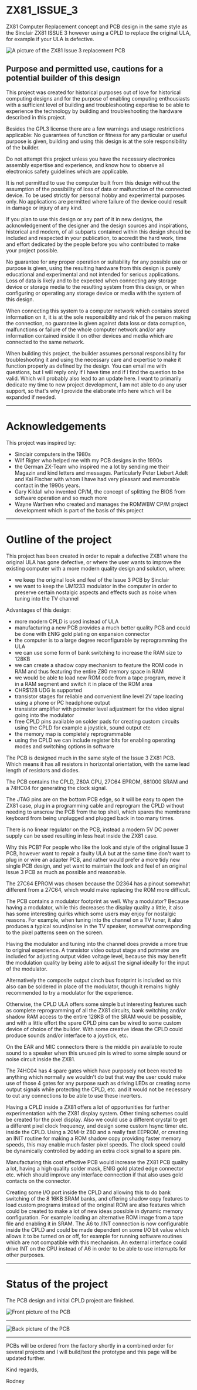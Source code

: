 # ZX81_ISSUE_3
ZX81 Computer Replacement concept and PCB design in the same style as the Sinclair ZX81 ISSUE 3 however using a CPLD to replace the original ULA, for example if your ULA is defective.

![A picture of the ZX81 Issue 3 replacement PCB](ZX81_ISSUE_3_CPLD_PCB_REV1_CMP_1.png)  

## Purpose and permitted use, cautions for a potential builder of this design
This project was created for historical purposes out of love for historical computing designs and for the purpose of enabling computing enthousiasts with a sufficient level of building and troubleshooting expertise to be able to experience the technology by building and troubleshooting the hardware described in this project.

Besides the GPL3 license there are a few warnings and usage restrictions applicable:
No guarantees of function or fitness for any particular or useful purpose is given, building and using this design is at the sole responsibility of the builder.

Do not attempt this project unless you have the necessary electronics assembly expertise and experience, and know how to observe all electronics safety guidelines which are applicable.

It is not permitted to use the computer built from this design without the assumption of the possibility of loss of data or malfunction of the connected device. To be used strictly for personal hobby and experimental purposes only. No applications are permitted where failure of the device could result in damage or injury of any kind.

If you plan to use this design or any part of it in new designs, the acknowledgement of the designer and the design sources and inspirations, historical and modern, of all subparts contained within this design should be included and respected in your publication, to accredit the hard work, time and effort dedicated by the people before you who contributed to make your project possible.

No guarantee for any proper operation or suitability for any possible use or purpose is given, using the resulting hardware from this design is purely educational and experimental and not intended for serious applications. Loss of data is likely and to be expected when connecting any storage device or storage media to the resulting system from this design, or when configuring or operating any storage device or media with the system of this design.

When connecting this system to a computer network which contains stored information on it, it is at the sole responsibility and risk of the person making the connection, no guarantee is given against data loss or data corruption, malfunctions or failure of the whole computer network and/or any information contained inside it on other devices and media which are connected to the same network.

When building this project, the builder assumes personal responsibility for troubleshooting it and using the necessary care and expertise to make it function properly as defined by the design. You can email me with questions, but I will reply only if I have time and if I find the question to be valid. Which will probably also lead to an update here. I want to primarily dedicate my time to new project development, I am not able to do any user support, so that's why I provide the elaborate info here which will be expanded if needed.

---------------------------------------------

# Acknowledgements

This project was inspired by:
- Sinclair computers in the 1980s
- Wilf Rigter who helped me with my PCB designs in the 1990s
- the German ZX-Team who inspired me a lot by sending me their Magazin and kind letters and messages. Particularly Peter Liebert Adelt and Kai Fischer with whom I have had very pleasant and memorable contact in the 1990s years.
- Gary Kildall who invented CP/M, the concept of splitting the BIOS from software operation and so much more
- Wayne Warthen who created and manages the ROMWBW CP/M project development which is part of the basis of this project

---------------------------------------------

# Outline of the project
This project has been created in order to repair a defective ZX81 where the original ULA has gone defective, or where the user wants to improve the existing computer with a more modern quality design and solution, where:
- we keep the original look and feel of the Issue 3 PCB by Sinclair
- we want to keep the UM1233 modulator in the computer in order to preserve certain nostalgic aspects and effects such as noise when tuning into the TV channel

Advantages of this design:  
- more modern CPLD is used instead of ULA
- manufacturing a new PCB provides a much better quality PCB and could be done with ENIG gold plating on expansion connector
- the computer is to a large degree reconfigurable by reprogramming the ULA
- we can use some form of bank switching to increase the RAM size to 128KB
- we can create a shadow copy mechanism to feature the ROM code in RAM and thus featuring the entire Z80 memory space in RAM
- we would be able to load new ROM code from a tape program, move it in a RAM segment and switch it in place of the ROM area
- CHR$128 UDG is supported
- transistor stages for reliable and convenient line level 2V tape loading using a phone or PC headphone output
- transistor amplifier with potmeter level adjustment for the video signal going into the modulator
- free CPLD pins available on solder pads for creating custom circuits using the CPLD for example a joystick, sound output etc
- the memory map is completely reprogrammable
- using the CPLD we can include register bits for enabling operating modes and switching options in software

The PCB is designed much in the same style of the Issue 3 ZX81 PCB. Which means it has all resistors in horizontal orientation, with the same lead length of resistors and diodes.  

The PCB contains the CPLD, Z80A CPU, 27C64 EPROM, 681000 SRAM and a 74HC04 for generating the clock signal.  

The JTAG pins are on the bottom PCB edge, so it will be easy to open the ZX81 case, plug in a programming cable and reprogram the CPLD without needing to unscrew the PCB from the top shell, which spares the membrane keyboard from being unplugged and plugged back in too many times.

There is no linear regulator on the PCB, instead a modern 5V DC power supply can be used resulting in less heat inside the ZX81 case.

Why this PCB? For people who like the look and style of the original Issue 3 PCB, however want to repair a faulty ULA but at the same time don't want to plug in or wire an adapter PCB, and rather would prefer a more tidy new single PCB design, and yet want to maintain the look and feel of an original Issue 3 PCB as much as possible and reasonable.

The 27C64 EPROM was chosen because the D2364 has a pinout somewhat different from a 27C64, which would make replacing the ROM more difficult.

The PCB contains a modulator footprint as well. Why a modulator? Because having a modulator, while this decreases the display quality a little, it also has some interesting quirks which some users may enjoy for nostalgic reasons. For example, when tuning into the channel on a TV tuner, it also produces a typical sound/noise in the TV speaker, somewhat corresponding to the pixel patterns seen on the screen. 

Having the modulator and tuning into the channel does provide a more true to original experience. A transistor video output stage and potmeter are included for adjusting output video voltage level, because this may benefit the modulation quality by being able to adjust the signal ideally for the input of the modulator.

Alternatively the composite output cinch bus footprint is included so this also can be soldered in place of the modulator, though it remains highly recommended to try a modulator for the experience.

Otherwise, the CPLD ULA offers some simple but interesting features such as complete reprogramming of all the ZX81 circuits, bank switching and/or shadow RAM access to the entire 128KB of the SRAM would be possible, and with a little effort the spare CPLD pins can be wired to some custom device of choice of the builder. With some creative ideas the CPLD could produce sounds and/or interface to a joystick, etc.   

On the EAR and MIC connectors there is the middle pin available to route sound to a speaker when this unused pin is wired to some simple sound or noise circuit inside the ZX81.  

The 74HC04 has 4 spare gates which have purposely not been routed to anything which normally we wouldn't do but that way the user could make use of those 4 gates for any purpose such as driving LEDs or creating some output signals while protecting the CPLD, etc. and it would not be necessary to cut any connections to be able to use these inverters.

Having a CPLD inside a ZX81 offers a lot of opportunities for further experimentation with the ZX81 display system. Other timing schemes could be created for the pixel display. Also we could use a different crystal to get a different pixel clock frequency, and design some custom hsync timer etc. inside the CPLD. Using a 20MHz Z80 and a really fast EEPROM, or creating an INIT routine for making a ROM shadow copy providing faster memory speeds, this may enable much faster pixel speeds. The clock speed could be dynamically controlled by adding an extra clock signal to a spare pin.

Manufacturing this cost effective PCB would increase the ZX81 PCB quality a lot, having a high quality solder mask, ENIG gold plated edge connector etc. which should improve any interface connection if that also uses gold contacts on the connector.

Creating some I/O port inside the CPLD and allowing this to do bank switching of the 8 16KB SRAM banks, and offering shadow copy features to load custom programs instead of the original ROM are also features which could be created to make a lot of new ideas possible in dynamic memory configuration. For example loading an alternative ROM image from a tape file and enabling it in SRAM. 
The A6 to /INT connection is now configurable inside the CPLD and could be made dependent on some I/O bit value which allows it to be turned on or off, for example for running software routines which are not compatible with this mechanism. An external interface could drive INT on the CPU instead of A6 in order to be able to use interrupts for other purposes.

---------------------------------------------

# Status of the project
The PCB design and initial CPLD project are finished.  

![Front picture of the PCB](ZX81_ISSUE_3_CPLD_PCB_REV1_1.png)  

---------------------------------------------

![Back picture of the PCB](ZX81_ISSUE_3_CPLD_PCB_REV1_BACK_1.png)  

---------------------------------------------

PCBs will be ordered from the factory shortly in a combined order for several projects and I will build/test the prototype and this page will be updated further.

Kind regards,

Rodney
